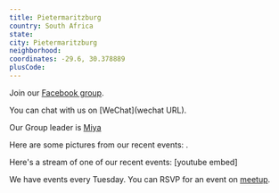 ```yaml
---
title: Pietermaritzburg
country: South Africa
state: 
city: Pietermaritzburg
neighborhood: 
coordinates: -29.6, 30.378889
plusCode:
---
```

Join our [Facebook group](https://www.facebook.com/groups/free.code.camp.pietermaritzburg).

You can chat with us on [WeChat](wechat URL).

Our Group leader is [Miya](freecodecamp.org/miya)

Here are some pictures from our recent events:
![]().

Here's a stream of one of our recent events:
[youtube embed]

We have events every Tuesday. You can RSVP for an event on [meetup](meetupurl).
